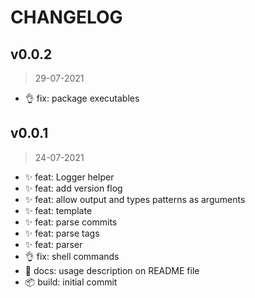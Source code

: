 # CHANGELOG 

## v0.0.2
> 29-07-2021

* 👌 fix:  package executables

## v0.0.1
> 24-07-2021

* ✨ feat:  Logger helper
* ✨ feat:  add version flog
* ✨ feat:  allow output and types patterns as arguments
* ✨ feat:  template
* ✨ feat:  parse commits
* ✨ feat:  parse tags
* ✨ feat:  parser
* 👌 fix:  shell commands
* 📖 docs:  usage description on README file
* 📦 build:  initial commit


